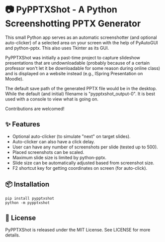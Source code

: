 # 📷 PyPPTXShot - A Python Screenshotting PPTX Generator
This small Python app serves as an automatic screenshotter (and 
optional auto-clicker) of a selected area on your screen with the help 
of PyAutoGUI and python-pptx. This also uses Tkinter as its GUI.

PyPPTXShot was initially a past-time project to capture 
slideshow presentations that are undownloadable (probably because of a 
certain professor won't let it be downloadable for some reason during 
online class) and is displayed on a website instead (e.g., ISpring 
Presentation on Moodle).

The default save path of the generated PPTX file would be in the
desktop. While the default (and initial) filename is "pypptxshot_output-0". 
It is best used with a console to view what is going on.

Contributions are welcomed!

## ✨ Features
- Optional auto-clicker (to simulate "next" on target slides).
- Auto-clicker can also have a click delay.
- User can have any number of screenshots per slide (tested up to 500).
- Placed screenshots can be scaled.
- Maximum slide size is limited by python-pptx.
- Slide size can be automatically adjusted based from screenshot size.
- F2 shortcut key for getting coordinates on screen (for auto-click).

## 📦 Installation
```
pip install pypptxshot
python -m pypptxshot
```

## 🔑 License
PyPPTXShot is released under the MIT License. See LICENSE for more details.
